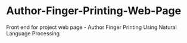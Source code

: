 # Author-Finger-Printing-Web-Page
Front end for project web page - Author Finger Printing Using Natural Language Processing
